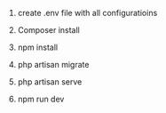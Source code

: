 1. create .env file with all configuratioins

2. Composer install


3. npm install

4. php artisan migrate

5. php artisan serve

6. npm run dev